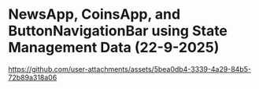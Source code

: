 
# NewsApp, CoinsApp, and ButtonNavigationBar using  State Management Data (22-9-2025)

https://github.com/user-attachments/assets/5bea0db4-3339-4a29-84b5-72b89a318a06

